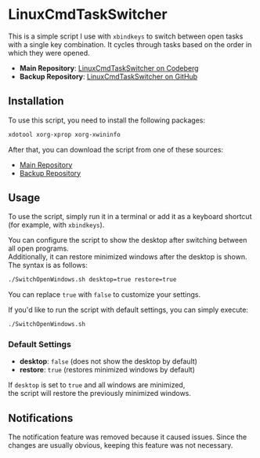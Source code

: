 # LinuxCmdTaskSwitcher

This is a simple script I use with `xbindkeys` to switch between open tasks with a single key combination. 
It cycles through tasks based on the order in which they were opened.

- **Main Repository**: [LinuxCmdTaskSwitcher on Codeberg](https://codeberg.org/marvin1099/LinuxCmdTaskSwicher)
- **Backup Repository**: [LinuxCmdTaskSwitcher on GitHub](https://github.com/marvin1099/LinuxCmdTaskSwicher)

## Installation

To use this script, you need to install the following packages:

```bash
xdotool xorg-xprop xorg-xwininfo
```

After that, you can download the script from one of these sources:

- [Main Repository](https://codeberg.org/marvin1099/LinuxCmdTaskSwicher/releases)
- [Backup Repository](https://github.com/marvin1099/LinuxCmdTaskSwicher/releases)

## Usage

To use the script, simply run it in a terminal or add it as a keyboard shortcut (for example, with `xbindkeys`).

You can configure the script to show the desktop after switching between all open programs.  
Additionally, it can restore minimized windows after the desktop is shown. The syntax is as follows:

```bash
./SwitchOpenWindows.sh desktop=true restore=true
```
You can replace `true` with `false` to customize your settings.  

If you'd like to run the script with default settings, you can simply execute:

```bash
./SwitchOpenWindows.sh
```

### Default Settings
- **desktop**: `false` (does not show the desktop by default)
- **restore**: `true` (restores minimized windows by default)

If `desktop` is set to `true` and all windows are minimized,  
the script will restore the previously minimized windows.

## Notifications

The notification feature was removed because it caused issues.
Since the changes are usually obvious, keeping this feature was not necessary.

